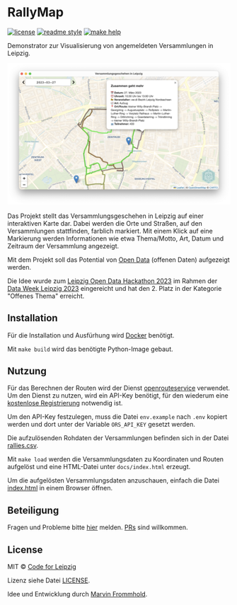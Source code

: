 # RallyMap

[![license](https://img.shields.io/badge/license-MIT-green.svg)](https://opensource.org/licenses/MIT)
[![readme style](https://img.shields.io/badge/readme%20style-standard-brightgreen.svg)](https://github.com/RichardLitt/standard-readme)
[![make help](https://img.shields.io/badge/make-help-brightgreen.svg)](https://gitlab.com/depressiveRobot/make-help)

Demonstrator zur Visualisierung von angemeldeten Versammlungen in Leipzig.

![Screenshot RallyMap](./docs/Screenshot%202023-06-11%20at%2016.33.34.png)

Das Projekt stellt das Versammlungsgeschehen in Leipzig auf einer interaktiven Karte dar. Dabei werden die Orte und Straßen, auf den Versammlungen stattfinden, farblich markiert. Mit einem Klick auf eine Markierung werden Informationen wie etwa Thema/Motto, Art, Datum und Zeitraum der Versammlung angezeigt.

Mit dem Projekt soll das Potential von [Open Data](https://de.wikipedia.org/wiki/Open_Data) (offenen Daten) aufgezeigt werden.

Die Idee wurde zum [Leipzig Open Data Hackathon 2023](https://www.leipzig.de/buergerservice-und-verwaltung/unsere-stadt/statistik-und-zahlen/open-data/hackathon-2023) im Rahmen der [Data Week Leipzig 2023](https://2023.dataweek.de/) eingereicht und hat den 2. Platz in der Kategorie "Offenes Thema" erreicht.

## Installation

Für die Installation und Ausfürhung wird [Docker](https://www.docker.com/) benötigt.

Mit `make build` wird das benötigte Python-Image gebaut.

## Nutzung

Für das Berechnen der Routen wird der Dienst [openrouteservice](https://openrouteservice.org/) verwendet. Um den Dienst zu nutzen, wird ein API-Key benötigt, für den wiederum eine [kostenlose Registrierung](https://openrouteservice.org/dev/#/login) notwendig ist.

Um den API-Key festzulegen, muss die Datei `env.example` nach `.env` kopiert werden und dort unter der Variable `ORS_API_KEY` gesetzt werden.

Die aufzulösenden Rohdaten der Versammlungen befinden sich in der Datei [rallies.csv](./src/main/resources/rallies.csv).

Mit `make load` werden die Versammlungsdaten zu Koordinaten und Routen aufgelöst und eine HTML-Datei unter `docs/index.html` erzeugt.

Um die aufgelösten Versammlungsdaten anzuschauen, einfach die Datei [index.html](./docs/index.html) in einem Browser öffnen.

## Beteiligung

Fragen und Probleme bitte [hier](https://github.com/CodeforLeipzig/rallymap/issues) melden. [PRs](https://github.com/CodeforLeipzig/rallymap/pulls) sind willkommen.

## License

MIT © [Code for Leipzig](https://codefor.de/leipzig/)

Lizenz siehe Datei [LICENSE](./LICENSE).

Idee und Entwicklung durch [Marvin Frommhold](https://mfrommhold.de/).
